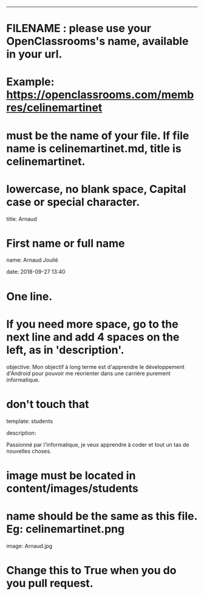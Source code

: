 ---

# FILENAME : please use your OpenClassrooms's name, available in your url.

# Example: https://openclassrooms.com/membres/celinemartinet

# must be the name of your file. If file name is celinemartinet.md, title is celinemartinet.

# lowercase, no blank space, Capital case or special character.

title: Arnaud



# First name or full name

name: Arnaud Joulié

date: 2018-09-27 13:40



# One line.

# If you need more space, go to the next line and add 4 spaces on the left, as in 'description'.

objective: Mon objectif à long terme est d'apprendre le développement d'Android pour pouvoir me réorienter dans une carrière purement informatique.



# don't touch that

template: students

description:

 Passionné par l'informatique, je veux apprendre à coder et tout un tas de nouvelles choses.



# image must be located in content/images/students

# name should be the same as this file. Eg: celinemartinet.png

image: Arnaud.jpg



# Change this to True when you do you pull request.

